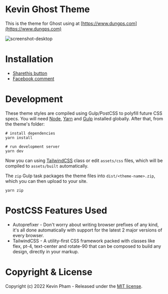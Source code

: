 # Kevin Ghost Theme

This is the theme for Ghost using at [https://www.dungps.com](https://www.dungps.com)

![screenshot-desktop](assets/img/screenshot-desktop.png)

# Installation

- [Sharethis button](docs/sharethis.md)
- [Facebook comment](docs/comment.md)

# Development

These theme styles are compiled using Gulp/PostCSS to polyfill future CSS specs. You will need [Node](https://nodejs.org/), [Yarn](https://yarnpkg.com/) and [Gulp](https://gulpjs.com/) installed globally. After that, from the theme's folder:

```shell script
# install dependencies
yarn install

# run development server
yarn dev
```

Now you can using [TailwindCSS](https://tailwindcss.com/) class or edit `assets/css` files, which will be compiled to `assets/built` automatically.

The `zip` Gulp task packages the theme files into `dist/<theme-name>.zip`, which you can then upload to your site.

```shell script
yarn zip
```

# PostCSS Features Used

-   Autoprefixer - Don't worry about writing browser prefixes of any kind, it's all done automatically with support for the latest 2 major versions of every browser.
-   TailwindCSS - A utility-first CSS framework packed with classes like flex, pt-4, text-center and rotate-90 that can be composed to build any design, directly in your markup.

# Copyright & License

Copyright (c) 2022 Kevin Pham - Released under the [MIT license](LICENSE).
